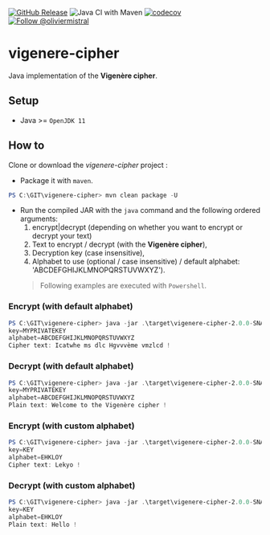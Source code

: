 
[![GitHub Release](https://img.shields.io/github/release/magnasilvar/vigenere-cipher.svg)](https://github.com/magnasilvar/vigenere-cipher/releases)
![Java CI with Maven](https://github.com/magnasilvar/vigenere-cipher/workflows/Java%20CI%20with%20Maven/badge.svg)
[![codecov](https://codecov.io/gh/magnasilvar/vigenere-cipher/branch/master/graph/badge.svg)](https://codecov.io/gh/magnasilvar/vigenere-cipher)
[![Follow @oliviermistral](https://img.shields.io/twitter/follow/oliviermistral.svg?style=social)](https://twitter.com/intent/follow?screen_name=oliviermistral)

# vigenere-cipher

Java implementation of the **Vigenère cipher**.

## Setup

* Java >= `OpenJDK 11`

## How to

Clone or download the _vigenere-cipher_ project :
* Package it with `maven`.
```powershell
PS C:\GIT\vigenere-cipher> mvn clean package -U
```
* Run the compiled JAR with the `java` command and the following ordered arguments:
  1. encrypt|decrypt (depending on whether you want to encrypt or decrypt your text)
  2. Text to encrypt / decrypt (with the **Vigenère cipher**),
  3. Decryption key (case insensitive),
  4. Alphabet to use (optional / case insensitive) / default alphabet: 'ABCDEFGHIJKLMNOPQRSTUVWXYZ').
  > Following examples are executed with `Powershell`.

### Encrypt (with default alphabet)
```powershell
PS C:\GIT\vigenere-cipher> java -jar .\target\vigenere-cipher-2.0.0-SNAPSHOT.jar encrypt "Welcome to the Vigenère cipher !" MyPrivateKey
key=MYPRIVATEKEY
alphabet=ABCDEFGHIJKLMNOPQRSTUVWXYZ
Cipher text: Icatwhe ms dlc Hgvvvème vmzlcd !
```

### Decrypt (with default alphabet)
```powershell
PS C:\GIT\vigenere-cipher> java -jar .\target\vigenere-cipher-2.0.0-SNAPSHOT.jar decrypt "Icatwhe ms dlc Hgvvvème vmzlcd !" MyPrivateKey
key=MYPRIVATEKEY
alphabet=ABCDEFGHIJKLMNOPQRSTUVWXYZ
Plain text: Welcome to the Vigenère cipher !
```

### Encrypt (with custom alphabet)
```powershell
PS C:\GIT\vigenere-cipher> java -jar .\target\vigenere-cipher-2.0.0-SNAPSHOT.jar encrypt "Hello !" key ehkloy
key=KEY
alphabet=EHKLOY
Cipher text: Lekyo !
```

### Decrypt (with custom alphabet)
```powershell
PS C:\GIT\vigenere-cipher> java -jar .\target\vigenere-cipher-2.0.0-SNAPSHOT.jar decrypt "Lekyo !" key ehkloy
key=KEY
alphabet=EHKLOY
Plain text: Hello !
```
